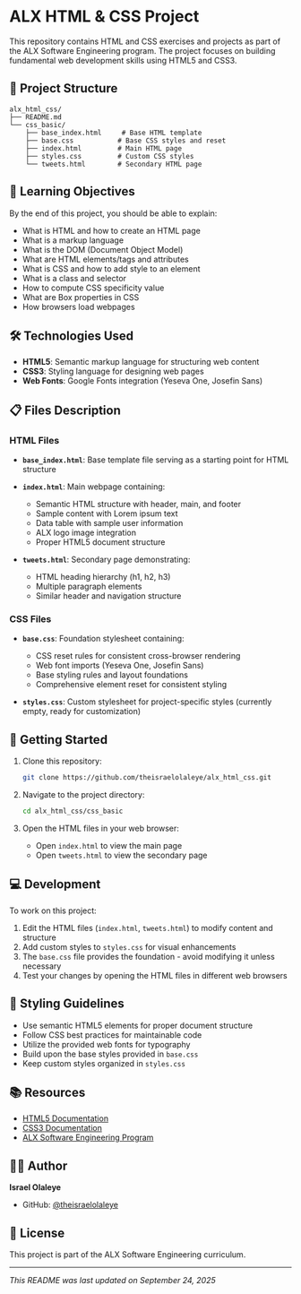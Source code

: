 # ALX HTML & CSS Project

This repository contains HTML and CSS exercises and projects as part of the ALX Software Engineering program. The project focuses on building fundamental web development skills using HTML5 and CSS3.

## 📁 Project Structure

```
alx_html_css/
├── README.md
└── css_basic/
    ├── base_index.html     # Base HTML template
    ├── base.css           # Base CSS styles and reset
    ├── index.html         # Main HTML page
    ├── styles.css         # Custom CSS styles
    └── tweets.html        # Secondary HTML page
```

## 🎯 Learning Objectives

By the end of this project, you should be able to explain:

- What is HTML and how to create an HTML page
- What is a markup language
- What is the DOM (Document Object Model)
- What are HTML elements/tags and attributes
- What is CSS and how to add style to an element
- What is a class and selector
- How to compute CSS specificity value
- What are Box properties in CSS
- How browsers load webpages

## 🛠️ Technologies Used

- **HTML5**: Semantic markup language for structuring web content
- **CSS3**: Styling language for designing web pages
- **Web Fonts**: Google Fonts integration (Yeseva One, Josefin Sans)

## 📋 Files Description

### HTML Files

- **`base_index.html`**: Base template file serving as a starting point for HTML structure
- **`index.html`**: Main webpage containing:

  - Semantic HTML structure with header, main, and footer
  - Sample content with Lorem ipsum text
  - Data table with sample user information
  - ALX logo image integration
  - Proper HTML5 document structure

- **`tweets.html`**: Secondary page demonstrating:
  - HTML heading hierarchy (h1, h2, h3)
  - Multiple paragraph elements
  - Similar header and navigation structure

### CSS Files

- **`base.css`**: Foundation stylesheet containing:

  - CSS reset rules for consistent cross-browser rendering
  - Web font imports (Yeseva One, Josefin Sans)
  - Base styling rules and layout foundations
  - Comprehensive element reset for consistent styling

- **`styles.css`**: Custom stylesheet for project-specific styles (currently empty, ready for customization)

## 🚀 Getting Started

1. Clone this repository:

   ```bash
   git clone https://github.com/theisraelolaleye/alx_html_css.git
   ```

2. Navigate to the project directory:

   ```bash
   cd alx_html_css/css_basic
   ```

3. Open the HTML files in your web browser:
   - Open `index.html` to view the main page
   - Open `tweets.html` to view the secondary page

## 💻 Development

To work on this project:

1. Edit the HTML files (`index.html`, `tweets.html`) to modify content and structure
2. Add custom styles to `styles.css` for visual enhancements
3. The `base.css` file provides the foundation - avoid modifying it unless necessary
4. Test your changes by opening the HTML files in different web browsers

## 🎨 Styling Guidelines

- Use semantic HTML5 elements for proper document structure
- Follow CSS best practices for maintainable code
- Utilize the provided web fonts for typography
- Build upon the base styles provided in `base.css`
- Keep custom styles organized in `styles.css`

## 📚 Resources

- [HTML5 Documentation](https://developer.mozilla.org/en-US/docs/Web/HTML)
- [CSS3 Documentation](https://developer.mozilla.org/en-US/docs/Web/CSS)
- [ALX Software Engineering Program](https://www.alxafrica.com/)

## 👨‍💻 Author

**Israel Olaleye**

- GitHub: [@theisraelolaleye](https://github.com/theisraelolaleye)

## 📄 License

This project is part of the ALX Software Engineering curriculum.

---

_This README was last updated on September 24, 2025_
